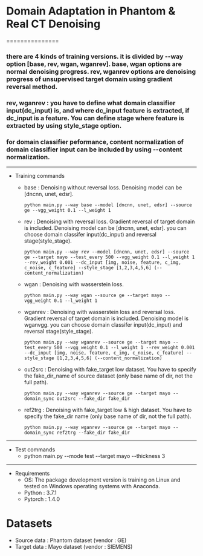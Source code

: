# Domain Adaptation in Phantom & Real CT Denoising  
===============
    
### there are 4 kinds of training versions. it is divided by --way option [base, rev, wgan, wganrev]. base, wgan options are normal denoising progress. rev, wganrev options are denoising progress of unsupervised target domain using gradient reversal method.

### rev, wganrev :  you have to define what domain classifier input(dc_input) is, and where dc_input feature is extracted, if dc_input is a feature. You can define stage where feature is extracted by using style_stage option. 

### for domain classifier peformance, content normalization of domain classifier input can be included by using --content normalization.
---------------
* Training commands

    * base : Denoising without reversal loss. Denoising model can be [dncnn, unet, edsr].
        ```
        python main.py --way base --model [dncnn, unet, edsr] --source ge --vgg_weight 0.1 --l_weight 1
        ```
    * rev : Denoising with reversal loss. Gradient reversal of target domain is included. Denoising model can be [dncnn, unet, edsr]. you can choose domain classifer input(dc_input) and reversal stage(style_stage).
        ```
        python main.py --way rev --model [dncnn, unet, edsr] --source ge --target mayo --test_every 500 --vgg_weight 0.1 --l_weight 1 --rev_weight 0.001 --dc_input [img, noise, feature, c_img, c_noise, c_feature] --style_stage [1,2,3,4,5,6] (--content_normalization)
        ```
    * wgan : Denoising with wasserstein loss. 
        ```
        python main.py --way wgan --source ge --target mayo --vgg_weight 0.1 --l_weight 1
        ```
    * wganrev : Denoising with wasserstein loss and reversal loss. Gradient reversal of target domain is included. Denoising model is wganvgg. you can choose domain classifer input(dc_input) and reversal stage(style_stage).
        ```
        python main.py --way wganrev --source ge --target mayo --test_every 500 --vgg_weight 0.1 --l_weight 1 --rev_weight 0.001 --dc_input [img, noise, feature, c_img, c_noise, c_feature] --style_stage [1,2,3,4,5,6] (--content_normalization)
        ```

    * out2src : Denoising with fake_target low dataset. You have to specify the fake_dir_name of source dataset (only base name of dir, not the full path).
        ```
        python main.py --way wganrev --source ge --target mayo --domain_sync out2src --fake_dir fake_dir
        ```
    * ref2trg : Denoising with fake_target low & high dataset. You have to specify the fake_dir name (only base name of dir, not the full path).
        ```
        python main.py --way wganrev --source ge --target mayo --domain_sync ref2trg --fake_dir fake_dir
        ```
---------------
* Test commands
    * python main.py --mode test --target mayo --thickness 3

---------------
* Requirements
    * OS: The package development version is training on Linux and tested on Windows operating systems with Anaconda.
    * Python : 3.7.1
    * Pytorch : 1.4.0



Datasets
===============
* Source data : Phantom dataset (vendor : GE)
* Target data : Mayo dataset (vendor : SIEMENS)